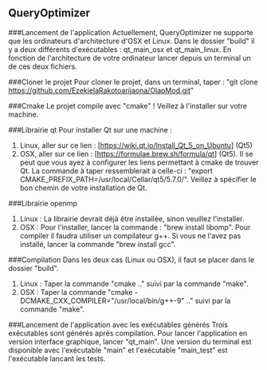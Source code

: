 ## QueryOptimizer

###Lancement de l'application
Actuellement, QueryOptimizer ne supporte que les ordinateurs d'architecture d'OSX et Linux.
Dans le dossier "build" il y a deux différents d'exécutables : qt_main_osx et qt_main_linux. En fonction de l'architecture de votre ordinateur lancer depuis un terminal un de ces deux fichiers.

###Cloner le projet
Pour cloner le projet, dans un terminal, taper : "git clone https://github.com/EzekielaRakotoarijaona/OlapMod.git"

###Cmake
Le projet compile avec "cmake" ! Veillez à l'installer sur votre machine.

###Librairie qt
Pour installer Qt sur une machine : 
1. Linux, aller sur ce lien : [https://wiki.qt.io/Install_Qt_5_on_Ubuntu] (Qt5)
2. OSX, aller sur ce lien : [https://formulae.brew.sh/formula/qt] (Qt5). Il se peut que vous ayez à configurer les liens permettant à cmake de trouver Qt. La commande à taper ressemblerait à celle-ci : "export CMAKE_PREFIX_PATH=/usr/local/Cellar/qt5/5.7.0/". Veillez à spécifier le bon chemin de votre installation de Qt.

###Librairie openmp
1. Linux : La librairie devrait déjà être installée, sinon veuillez l'installer.
2. OSX : Pour l'installer, lancer la commande : "brew install libomp". Pour compiler il faudra utiliser un compilateur g++. Si vous ne l'avez pas installé, lancer la commande "brew install gcc".

###Compilation
Dans les deux cas (Linux ou OSX), il faut se placer dans le dossier "build".
1. Linux : Taper la commande "cmake .." suivi par la commande "make".
2. OSX : Taper la commande "cmake -DCMAKE_CXX_COMPILER="/usr/local/bin/g++-9" .." suivi par la commande "make".

###Lancement de l'application avec les exécutables générés
Trois exécutables sont générés après compilation. Pour lancer l'application en version interface graphique, lancer "qt_main". Une version du terminal est disponible avec l'exécutable "main" et l'exécutable "main_test" est l'exécutable lancant les tests.

